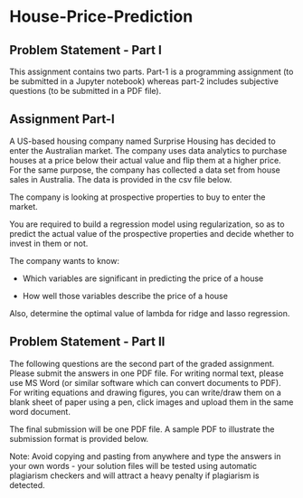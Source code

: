 # House-Price-Prediction

## Problem Statement - Part I
This assignment contains two parts. Part-1 is a programming assignment (to be submitted in a Jupyter notebook) whereas part-2 includes subjective questions (to be submitted in a PDF file). 

## Assignment Part-I
A US-based housing company named Surprise Housing has decided to enter the Australian market. The company uses data analytics to purchase houses at a price below their actual value and flip them at a higher price. For the same purpose, the company has collected a data set from house sales in Australia. The data is provided in the csv file below.

 

The company is looking at prospective properties to buy to enter the market.

You are required to build a regression model using regularization, so as to predict the actual value of the prospective properties and decide whether to invest in them or not.

 

The company wants to know:

  - Which variables are significant in predicting the price of a house

  - How well those variables describe the price of a house

 

Also, determine the optimal value of lambda for ridge and lasso regression.

 



## Problem Statement - Part II

The following questions are the second part of the graded assignment. Please submit the answers in one PDF file. For writing normal text, please use MS Word (or similar software which can convert documents to PDF). For writing equations and drawing figures, you can write/draw them on a blank sheet of paper using a pen, click images and upload them in the same word document.

 

The final submission will be one PDF file. A sample PDF to illustrate the submission format is provided below.

 

Note: Avoid copying and pasting from anywhere and type the answers in your own words - your solution files will be tested using automatic plagiarism checkers and will attract a heavy penalty if plagiarism is detected.

 
